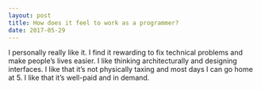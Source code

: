 ```yaml
---
layout: post
title: How does it feel to work as a programmer?
date: 2017-05-29
---
```


<p>I personally really like it. I find it rewarding to fix technical problems and make people’s lives easier. I like thinking architecturally and designing interfaces. I like that it’s not physically taxing and most days I can go home at 5. I like that it’s well-paid and in demand.</p>
